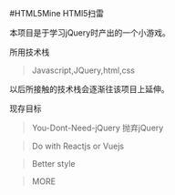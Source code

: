 #HTML5Mine HTMl5扫雷

本项目是于学习jQuery时产出的一个小游戏。

所用技术栈
>Javascript,JQuery,html,css

以后所接触的技术栈会逐渐往该项目上延伸。

现存目标
>You-Dont-Need-jQuery 抛弃jQuery

>Do with Reactjs or Vuejs

>Better style

>MORE

